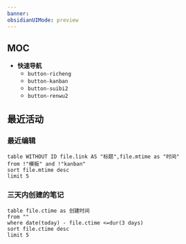 ```yaml
---
banner: 
obsidianUIMode: preview
---
```


## MOC

- **快速导航**
	- `button-richeng`
	- `button-kanban`
	- `button-suibi2`
	-  `button-renwu2`


## 最近活动

### 最近编辑
```dataview
table WITHOUT ID file.link AS "标题",file.mtime as "时间"
from !"模板" and !"kanban"
sort file.mtime desc
limit 5
```


### 三天内创建的笔记
```dataview
table file.ctime as 创建时间
from ""
where date(today) - file.ctime <=dur(3 days)
sort file.ctime desc
limit 5
```
